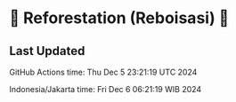 
# 🌳 Reforestation (Reboisasi) 🌲

## Last Updated

GitHub Actions time: Thu Dec  5 23:21:19 UTC 2024

Indonesia/Jakarta time: Fri Dec  6 06:21:19 WIB 2024
